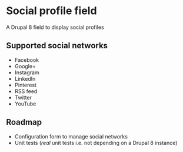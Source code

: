 # Social profile field

A Drupal 8 field to display social profiles

## Supported social networks

* Facebook
* Google+
* Instagram
* LinkedIn
* Pinterest
* RSS feed
* Twitter
* YouTube

## Roadmap

* Configuration form to manage social networks
* Unit tests (*real* unit tests i.e. not depending on a Drupal 8 instance)